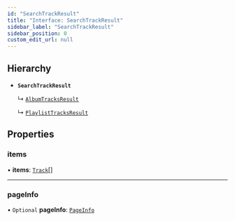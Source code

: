 ```yaml
---
id: "SearchTrackResult"
title: "Interface: SearchTrackResult"
sidebar_label: "SearchTrackResult"
sidebar_position: 0
custom_edit_url: null
---
```


## Hierarchy

- **`SearchTrackResult`**

  ↳ [`AlbumTracksResult`](AlbumTracksResult.md)

  ↳ [`PlaylistTracksResult`](PlaylistTracksResult.md)

## Properties

### items

• **items**: [`Track`](Track.md)[]

___

### pageInfo

• `Optional` **pageInfo**: [`PageInfo`](PageInfo.md)
